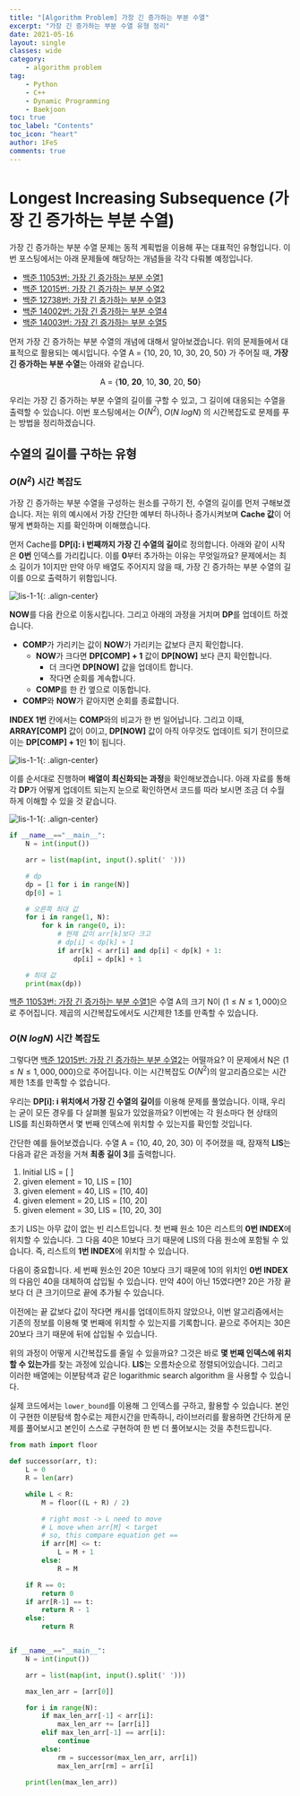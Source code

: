 ```yaml
---
title: "[Algorithm Problem] 가장 긴 증가하는 부분 수열"
excerpt: "가장 긴 증가하는 부분 수열 유형 정리"
date: 2021-05-16
layout: single
classes: wide
category:
    - algorithm problem
tag:
    - Python
    - C++
    - Dynamic Programming
    - Baekjoon
toc: true
toc_label: "Contents"
toc_icon: "heart"
author: 1FeS
comments: true
---
```


# Longest Increasing Subsequence (가장 긴 증가하는 부분 수열)

가장 긴 증가하는 부분 수열 문제는 동적 계획법을 이용해 푸는 대표적인 유형입니다. 이번 포스팅에서는 아래 문제들에 해당하는 개념들을 각각 다뤄볼 예정입니다.

- [백준 11053번: 가장 긴 증가하는 부분 수열1](https://www.acmicpc.net/problem/11053)
- [백준 12015번: 가장 긴 증가하는 부분 수열2](https://www.acmicpc.net/problem/12015)
- [백준 12738번: 가장 긴 증가하는 부분 수열3](https://www.acmicpc.net/problem/12738)
- [백준 14002번: 가장 긴 증가하는 부분 수열4](https://www.acmicpc.net/problem/14002)
- [백준 14003번: 가장 긴 증가하는 부분 수열5](https://www.acmicpc.net/problem/14003)

먼저 가장 긴 증가하는 부분 수열의 개념에 대해서 알아보겠습니다. 위의 문제들에서 대표적으로 활용되는 예시입니다. 수열 A = {10, 20, 10, 30, 20, 50} 가 주어질 때, **가장 긴 증가하는 부분 수열**는 아래와 같습니다.

<p style="text-align: center;">A = {<span style="font-weight:bold;">10</span>, <span style="font-weight:bold;">20</span>, 10, <span style="font-weight:bold;">30</span>, 20, <span style="font-weight:bold;">50</span>}</p>

우리는 가장 긴 증가하는 부분 수열의 길이를 구할 수 있고, 그 길이에 대응되는 수열을 출력할 수 있습니다. 이번 포스팅에서는 $O(N^2)$, $O(N \ logN)$ 의 시간복잡도로 문제를 푸는 방법을 정리하겠습니다.

## 수열의 길이를 구하는 유형

### $O(N^{2})$ 시간 복잡도

가장 긴 증가하는 부분 수열을 구성하는 원소를 구하기 전, 수열의 길이를 먼저 구해보겠습니다. 저는 위의 예시에서 가장 간단한 예부터 하나하나 증가시켜보며 **Cache 값**이 어떻게 변화하는 지를 확인하며 이해했습니다. 

먼저 Cache를 **DP[i]: i 번째까지 가장 긴 수열의 길이**로 정의합니다. 아래와 같이 시작은 **0번** 인덱스를 가리킵니다. 이를 **0**부터 추가하는 이유는 무엇일까요? 문제에서는 최소 길이가 1이지만 만약 아무 배열도 주어지지 않을 때, 가장 긴 증가하는 부분 수열의 길이를 0으로 출력하기 위함입니다.

![lis-1-1](/_img/2021-05-17/LIS_1-1.jpg){: .align-center}

**NOW**를 다음 칸으로 이동시킵니다. 그리고 아래의 과정을 거치며 **DP**를 업데이트 하겠습니다.

- **COMP**가 가리키는 값이 **NOW**가 가리키는 값보다 큰지 확인합니다.
    - **NOW**가 크다면 **DP[COMP] + 1** 값이 **DP[NOW]** 보다 큰지 확인합니다.
        - 더 크다면 **DP[NOW]** 값을 업데이트 합니다.
        - 작다면 순회를 계속합니다.
    - **COMP**를 한 칸 옆으로 이동합니다.
- **COMP**와 **NOW**가 같아지면 순회를 종료합니다.

**INDEX 1번** 칸에서는 **COMP**와의 비교가 한 번 일어납니다. 그리고 이때, **ARRAY[COMP]** 값이 0이고, **DP[NOW]** 값이 아직 아무것도 업데이트 되기 전이므로 이는 **DP[COMP] + 1**인 **1**이 됩니다.

![lis-1-1](/_img/2021-05-17/LIS_1-2.jpg){: .align-center}

이를 순서대로 진행하며 **배열이 최신화되는 과정**을 확인해보겠습니다. 아래 자료를 통해 각 **DP**가 어떻게 업데이트 되는지 눈으로 확인하면서 코드를 따라 보시면 조금 더 수월하게 이해할 수 있을 것 같습니다.

![lis-1-1](/_img/2021-05-17/lis_nsquare.gif){: .align-center}

```python
if __name__=="__main__":
    N = int(input())

    arr = list(map(int, input().split(' ')))

    # dp
    dp = [1 for i in range(N)]
    dp[0] = 1

    # 오른쪽 최대 값
    for i in range(1, N):
        for k in range(0, i):
            # 현재 값이 arr[k]보다 크고
            # dp[i] < dp[k] + 1
            if arr[k] < arr[i] and dp[i] < dp[k] + 1:
                dp[i] = dp[k] + 1

    # 최대 값
    print(max(dp))
```

[백준 11053번: 가장 긴 증가하는 부분 수열1](https://www.acmicpc.net/problem/11053)은 수열 A의 크기 N이 $(1 \le N \le 1,000)$으로 주어집니다. 제곱의 시간복잡도에서도 시간제한 1초를 만족할 수 있습니다. 

### $O(N \ log{N})$ 시간 복잡도

그렇다면 [백준 12015번: 가장 긴 증가하는 부분 수열2](https://www.acmicpc.net/problem/12015)는 어떨까요? 이 문제에서 N은 $(1 \le N \le 1,000,000)$으로 주어집니다. 이는 시간복잡도 $O(N^2)$의 알고리즘으로는 시간제한 1초를 만족할 수 없습니다.

우리는 **DP[i]: i 위치에서 가장 긴 수열의 길이**를 이용해 문제를 풀었습니다. 이때, 우리는 굳이 모든 경우를 다 살펴볼 필요가 있었을까요? 이번에는 각 원소마다 현 상태의 LIS를 최신화하면서 몇 번째 인덱스에 위치할 수 있는지를 확인할 것입니다. 

간단한 예를 들어보겠습니다. 수열 A = {10, 40, 20, 30} 이 주어졌을 때, 잠재적 **LIS**는 다음과 같은 과정을 거쳐 **최종 길이 3**를 출력합니다.

1. Initial LIS = [ ]
2. given element = 10, LIS = [10]
3. given element = 40, LIS = [10, 40]
4. given element = 20, LIS = [10, 20]
5. given element = 30, LIS = [10, 20, 30]

초기 LIS는 아무 값이 없는 빈 리스트입니다. 첫 번째 원소 10은 리스트의 **0번 INDEX**에 위치할 수 있습니다. 그 다음 40은 10보다 크기 때문에 LIS의 다음 원소에 포함될 수 있습니다. 즉, 리스트의 **1번 INDEX**에 위치할 수 있습니다.

다음이 중요합니다. 세 번째 원소인 20은 10보다 크기 때문에 10의 위치인 **0번 INDEX**의 다음인 40을 대체하여 삽입될 수 있습니다. 만약 40이 아닌 15였다면? 20은 가장 끝보다 더 큰 크기이므로 끝에 추가될 수 있습니다.

이전에는 끝 값보다 값이 작다면 캐시를 업데이트하지 않았으나, 이번 알고리즘에서는 기존의 정보를 이용해 몇 번째에 위치할 수 있는지를 기록합니다. 끝으로 주어지는 30은 20보다 크기 때문에 뒤에 삽입될 수 있습니다.

위의 과정이 어떻게 시간복잡도를 줄일 수 있을까요? 그것은 바로 **몇 번째 인덱스에 위치할 수 있는가**를 찾는 과정에 있습니다. **LIS**는 오름차순으로 정렬되어있습니다. 그리고 이러한 배열에는 이분탐색과 같은 logarithmic search algorithm 을 사용할 수 있습니다.

실제 코드에서는 `lower_bound`를 이용해 그 인덱스를 구하고, 활용할 수 있습니다. 본인이 구현한 이분탐색 함수로는 제한시간을 만족하니, 라이브러리를 활용하면 간단하게 문제를 풀어보시고 본인이 스스로 구현하여 한 번 더 풀어보시는 것을 추천드립니다.

```python
from math import floor

def successor(arr, t):
    L = 0
    R = len(arr)

    while L < R:
        M = floor((L + R) / 2)

        # right most -> L need to move
        # L move when arr[M] < target
        # so, this compare equation get ==
        if arr[M] <= t:
            L = M + 1
        else:
            R = M

    if R == 0:
        return 0
    if arr[R-1] == t:
        return R - 1
    else:
        return R


if __name__=="__main__":
    N = int(input())

    arr = list(map(int, input().split(' ')))

    max_len_arr = [arr[0]]

    for i in range(N):
        if max_len_arr[-1] < arr[i]:
            max_len_arr += [arr[i]]
        elif max_len_arr[-1] == arr[i]:
            continue
        else:
            rm = successor(max_len_arr, arr[i])
            max_len_arr[rm] = arr[i]

    print(len(max_len_arr))
```

